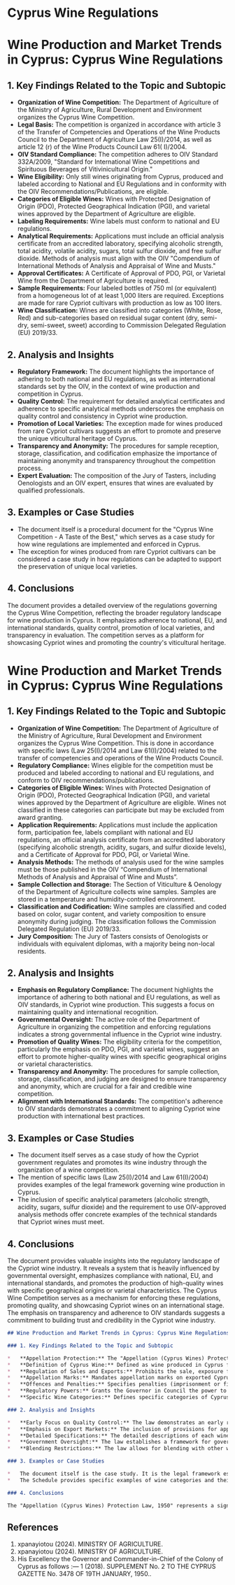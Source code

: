 # Cyprus Wine Regulations

# Wine Production and Market Trends in Cyprus: Cyprus Wine Regulations

## 1. Key Findings Related to the Topic and Subtopic

*   **Organization of Wine Competition:** The Department of Agriculture of the Ministry of Agriculture, Rural Development and Environment organizes the Cyprus Wine Competition.
*   **Legal Basis:** The competition is organized in accordance with article 3 of the Transfer of Competencies and Operations of the Wine Products Council to the Department of Agriculture Law 25(I)/2014, as well as article 12 (r) of the Wine Products Council Law 61( I)/2004.
*   **OIV Standard Compliance:** The competition adheres to OIV Standard 332A/2009, "Standard for International Wine Competitions and Spirituous Beverages of Vitivinicultural Origin."
*   **Wine Eligibility:** Only still wines originating from Cyprus, produced and labeled according to National and EU Regulations and in conformity with the OIV Recommendations/Publications, are eligible.
*   **Categories of Eligible Wines:** Wines with Protected Designation of Origin (PDO), Protected Geographical Indication (PGI), and varietal wines approved by the Department of Agriculture are eligible.
*   **Labeling Requirements:** Wine labels must conform to national and EU regulations.
*   **Analytical Requirements:** Applications must include an official analysis certificate from an accredited laboratory, specifying alcoholic strength, total acidity, volatile acidity, sugars, total sulfur dioxide, and free sulfur dioxide. Methods of analysis must align with the OIV "Compendium of International Methods of Analysis and Appraisal of Wine and Musts."
*   **Approval Certificates:** A Certificate of Approval of PDO, PGI, or Varietal Wine from the Department of Agriculture is required.
*   **Sample Requirements:** Four labeled bottles of 750 ml (or equivalent) from a homogeneous lot of at least 1,000 liters are required. Exceptions are made for rare Cypriot cultivars with production as low as 100 liters.
*   **Wine Classification:** Wines are classified into categories (White, Rose, Red) and sub-categories based on residual sugar content (dry, semi-dry, semi-sweet, sweet) according to Commission Delegated Regulation (EU) 2019/33.

## 2. Analysis and Insights

*   **Regulatory Framework:** The document highlights the importance of adhering to both national and EU regulations, as well as international standards set by the OIV, in the context of wine production and competition in Cyprus.
*   **Quality Control:** The requirement for detailed analytical certificates and adherence to specific analytical methods underscores the emphasis on quality control and consistency in Cypriot wine production.
*   **Promotion of Local Varieties:** The exception made for wines produced from rare Cypriot cultivars suggests an effort to promote and preserve the unique viticultural heritage of Cyprus.
*   **Transparency and Anonymity:** The procedures for sample reception, storage, classification, and codification emphasize the importance of maintaining anonymity and transparency throughout the competition process.
*   **Expert Evaluation:** The composition of the Jury of Tasters, including Oenologists and an OIV expert, ensures that wines are evaluated by qualified professionals.

## 3. Examples or Case Studies

*   The document itself is a procedural document for the "Cyprus Wine Competition - A Taste of the Best," which serves as a case study for how wine regulations are implemented and enforced in Cyprus.
*   The exception for wines produced from rare Cypriot cultivars can be considered a case study in how regulations can be adapted to support the preservation of unique local varieties.

## 4. Conclusions

The document provides a detailed overview of the regulations governing the Cyprus Wine Competition, reflecting the broader regulatory landscape for wine production in Cyprus. It emphasizes adherence to national, EU, and international standards, quality control, promotion of local varieties, and transparency in evaluation. The competition serves as a platform for showcasing Cypriot wines and promoting the country's viticultural heritage.


# Wine Production and Market Trends in Cyprus: Cyprus Wine Regulations

## 1. Key Findings Related to the Topic and Subtopic

*   **Organization of Wine Competition:** The Department of Agriculture of the Ministry of Agriculture, Rural Development and Environment organizes the Cyprus Wine Competition. This is done in accordance with specific laws (Law 25(I)/2014 and Law 61(I)/2004) related to the transfer of competencies and operations of the Wine Products Council.
*   **Regulatory Compliance:** Wines eligible for the competition must be produced and labeled according to national and EU regulations, and conform to OIV recommendations/publications.
*   **Categories of Eligible Wines:** Wines with Protected Designation of Origin (PDO), Protected Geographical Indication (PGI), and varietal wines approved by the Department of Agriculture are eligible. Wines not classified in these categories can participate but may be excluded from award granting.
*   **Application Requirements:** Applications must include the application form, participation fee, labels compliant with national and EU regulations, an official analysis certificate from an accredited laboratory (specifying alcoholic strength, acidity, sugars, and sulfur dioxide levels), and a Certificate of Approval for PDO, PGI, or Varietal Wine.
*   **Analysis Methods:** The methods of analysis used for the wine samples must be those published in the OIV “Compendium of International Methods of Analysis and Appraisal of Wine and Musts”.
*   **Sample Collection and Storage:** The Section of Viticulture & Oenology of the Department of Agriculture collects wine samples. Samples are stored in a temperature and humidity-controlled environment.
*   **Classification and Codification:** Wine samples are classified and coded based on color, sugar content, and variety composition to ensure anonymity during judging. The classification follows the Commission Delegated Regulation (EU) 2019/33.
*   **Jury Composition:** The Jury of Tasters consists of Oenologists or individuals with equivalent diplomas, with a majority being non-local residents.

## 2. Analysis and Insights

*   **Emphasis on Regulatory Compliance:** The document highlights the importance of adhering to both national and EU regulations, as well as OIV standards, in Cypriot wine production. This suggests a focus on maintaining quality and international recognition.
*   **Governmental Oversight:** The active role of the Department of Agriculture in organizing the competition and enforcing regulations indicates a strong governmental influence in the Cypriot wine industry.
*   **Promotion of Quality Wines:** The eligibility criteria for the competition, particularly the emphasis on PDO, PGI, and varietal wines, suggest an effort to promote higher-quality wines with specific geographical origins or varietal characteristics.
*   **Transparency and Anonymity:** The procedures for sample collection, storage, classification, and judging are designed to ensure transparency and anonymity, which are crucial for a fair and credible wine competition.
*   **Alignment with International Standards:** The competition's adherence to OIV standards demonstrates a commitment to aligning Cypriot wine production with international best practices.

## 3. Examples or Case Studies

*   The document itself serves as a case study of how the Cypriot government regulates and promotes its wine industry through the organization of a wine competition.
*   The mention of specific laws (Law 25(I)/2014 and Law 61(I)/2004) provides examples of the legal framework governing wine production in Cyprus.
*   The inclusion of specific analytical parameters (alcoholic strength, acidity, sugars, sulfur dioxide) and the requirement to use OIV-approved analysis methods offer concrete examples of the technical standards that Cypriot wines must meet.

## 4. Conclusions

The document provides valuable insights into the regulatory landscape of the Cypriot wine industry. It reveals a system that is heavily influenced by governmental oversight, emphasizes compliance with national, EU, and international standards, and promotes the production of high-quality wines with specific geographical origins or varietal characteristics. The Cyprus Wine Competition serves as a mechanism for enforcing these regulations, promoting quality, and showcasing Cypriot wines on an international stage. The emphasis on transparency and adherence to OIV standards suggests a commitment to building trust and credibility in the Cypriot wine industry.


```markdown
## Wine Production and Market Trends in Cyprus: Cyprus Wine Regulations (Analysis of 1950 Law)

### 1. Key Findings Related to the Topic and Subtopic

*   **Appellation Protection:** The "Appellation (Cyprus Wines) Protection Law, 1950" (Law No. 2 of 1950) was enacted to protect the appellations of Cyprus wines.
*   **Definition of Cyprus Wine:** Defined as wine produced in Cyprus from grapes grown in Cyprus.
*   **Regulation of Sales and Exports:** Prohibits the sale, exposure for sale, or export of Cyprus wine under specific appellations unless the wine meets the descriptions and conditions outlined in the Schedule.
*   **Appellation Marks:** Mandates appellation marks on exported Cyprus wine to countries designated by the Governor.
*   **Offences and Penalties:** Specifies penalties (imprisonment or fines) for falsely using appellations or violating the law's provisions. Forfeiture of the wine can also be ordered.
*   **Regulatory Powers:** Grants the Governor in Council the power to make regulations, including appointing inspectors, testing wines, and seizing wines that violate the law.
*   **Specific Wine Categories:** Defines specific categories of Cyprus wine, including Cyprus Dry Wine, Cyprus Demi-Sec Wine, Cyprus Sweet Wine, Cyprus Commandaria, Cyprus Muscatel Wine, Cyprus Sherry, and Cyprus Mistella, with detailed descriptions of their characteristics (color, sweetness, alcoholic strength).

### 2. Analysis and Insights

*   **Early Focus on Quality Control:** The law demonstrates an early recognition of the importance of protecting the reputation and quality of Cyprus wines through appellation control.
*   **Emphasis on Export Markets:** The inclusion of provisions for appellation marks on exported wines suggests a focus on maintaining standards in international markets.
*   **Detailed Specifications:** The detailed descriptions of each wine category in the Schedule indicate a commitment to defining and standardizing Cyprus wine production.
*   **Government Oversight:** The law establishes a framework for government oversight and enforcement, including the appointment of inspectors and the power to seize non-compliant wines.
*   **Blending Restrictions:** The law allows for blending with other wine, juice, or alcohol, but limits it to 10% by volume. This suggests a balance between maintaining authenticity and allowing for some flexibility in production.

### 3. Examples or Case Studies

*   The document itself is the case study. It is the legal framework established to regulate Cyprus wine production and protect its appellations.
*   The Schedule provides specific examples of wine categories and their required characteristics. For example, Cyprus Commandaria is defined as a special wine produced from over-ripe or half-dried grapes with specific sweetness and alcoholic strength requirements.

### 4. Conclusions

The "Appellation (Cyprus Wines) Protection Law, 1950" represents a significant step in the development of Cyprus wine regulations. It establishes a legal framework for protecting appellations, ensuring quality control, and promoting the reputation of Cyprus wines, particularly in export markets. The law's detailed specifications and provisions for government oversight demonstrate a commitment to maintaining standards and preventing fraudulent practices. This early legislation laid the groundwork for the modern Cyprus wine industry and its regulatory environment.
```


## References

1. xpanayiotou (2024). MINISTRY OF AGRICULTURE.
2. xpanayiotou (2024). MINISTRY OF AGRICULTURE.
3. His Excellency the Governor and 
Commander-in-Chief of the Colony of Cyprus as 
follows :— 
1 (2018). SUPPLEMENT No. 2  TO  THE CYPRUS GAZETTE No. 3478 OF 19TH JANUARY, 1950..
